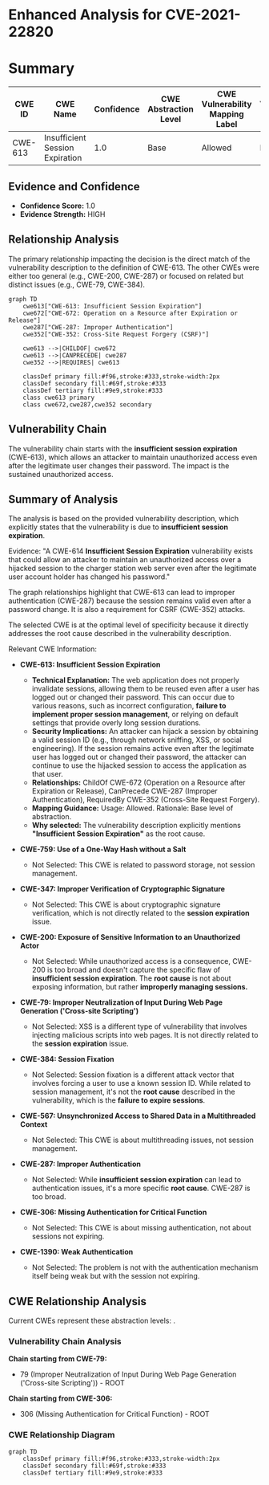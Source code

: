# Enhanced Analysis for CVE-2021-22820

# Summary
| CWE ID | CWE Name | Confidence | CWE Abstraction Level | CWE Vulnerability Mapping Label | CWE-Vulnerability Mapping Notes |
|---|---|---|---|---|---|
| CWE-613 | Insufficient Session Expiration | 1.0 | Base | Allowed | Primary CWE |

## Evidence and Confidence

*   **Confidence Score:** 1.0
*   **Evidence Strength:** HIGH

## Relationship Analysis
The primary relationship impacting the decision is the direct match of the vulnerability description to the definition of CWE-613. The other CWEs were either too general (e.g., CWE-200, CWE-287) or focused on related but distinct issues (e.g., CWE-79, CWE-384).

```mermaid
graph TD
    cwe613["CWE-613: Insufficient Session Expiration"]
    cwe672["CWE-672: Operation on a Resource after Expiration or Release"]
    cwe287["CWE-287: Improper Authentication"]
    cwe352["CWE-352: Cross-Site Request Forgery (CSRF)"]

    cwe613 -->|CHILDOF| cwe672
    cwe613 -->|CANPRECEDE| cwe287
    cwe352 -->|REQUIRES| cwe613

    classDef primary fill:#f96,stroke:#333,stroke-width:2px
    classDef secondary fill:#69f,stroke:#333
    classDef tertiary fill:#9e9,stroke:#333
    class cwe613 primary
    class cwe672,cwe287,cwe352 secondary
```

## Vulnerability Chain
The vulnerability chain starts with the **insufficient session expiration** (CWE-613), which allows an attacker to maintain unauthorized access even after the legitimate user changes their password. The impact is the sustained unauthorized access.

## Summary of Analysis
The analysis is based on the provided vulnerability description, which explicitly states that the vulnerability is due to **insufficient session expiration**.

Evidence: "A CWE-614 **Insufficient Session Expiration** vulnerability exists that could allow an attacker to maintain an unauthorized access over a hijacked session to the charger station web server even after the legitimate user account holder has changed his password."

The graph relationships highlight that CWE-613 can lead to improper authentication (CWE-287) because the session remains valid even after a password change. It is also a requirement for CSRF (CWE-352) attacks.

The selected CWE is at the optimal level of specificity because it directly addresses the root cause described in the vulnerability description.

Relevant CWE Information:

*   **CWE-613: Insufficient Session Expiration**
    *   **Technical Explanation:** The web application does not properly invalidate sessions, allowing them to be reused even after a user has logged out or changed their password. This can occur due to various reasons, such as incorrect configuration, **failure to implement proper session management**, or relying on default settings that provide overly long session durations.
    *   **Security Implications:** An attacker can hijack a session by obtaining a valid session ID (e.g., through network sniffing, XSS, or social engineering). If the session remains active even after the legitimate user has logged out or changed their password, the attacker can continue to use the hijacked session to access the application as that user.
    *   **Relationships:** ChildOf CWE-672 (Operation on a Resource after Expiration or Release), CanPrecede CWE-287 (Improper Authentication), RequiredBy CWE-352 (Cross-Site Request Forgery).
    *   **Mapping Guidance:** Usage: Allowed. Rationale: Base level of abstraction.
    *   **Why selected:** The vulnerability description explicitly mentions **"Insufficient Session Expiration"** as the root cause.

*   **CWE-759: Use of a One-Way Hash without a Salt**
    *   Not Selected: This CWE is related to password storage, not session management.

*   **CWE-347: Improper Verification of Cryptographic Signature**
    *   Not Selected: This CWE is about cryptographic signature verification, which is not directly related to the **session expiration** issue.

*   **CWE-200: Exposure of Sensitive Information to an Unauthorized Actor**
    *   Not Selected: While unauthorized access is a consequence, CWE-200 is too broad and doesn't capture the specific flaw of **insufficient session expiration**. The **root cause** is not about exposing information, but rather **improperly managing sessions.**

*   **CWE-79: Improper Neutralization of Input During Web Page Generation ('Cross-site Scripting')**
    *   Not Selected: XSS is a different type of vulnerability that involves injecting malicious scripts into web pages. It is not directly related to the **session expiration** issue.

*   **CWE-384: Session Fixation**
    *   Not Selected: Session fixation is a different attack vector that involves forcing a user to use a known session ID. While related to session management, it's not the **root cause** described in the vulnerability, which is the **failure to expire sessions**.

*   **CWE-567: Unsynchronized Access to Shared Data in a Multithreaded Context**
    *   Not Selected: This CWE is about multithreading issues, not session management.

*   **CWE-287: Improper Authentication**
    *   Not Selected: While **insufficient session expiration** can lead to authentication issues, it's a more specific **root cause**. CWE-287 is too broad.

*   **CWE-306: Missing Authentication for Critical Function**
    *   Not Selected: This CWE is about missing authentication, not about sessions not expiring.

*   **CWE-1390: Weak Authentication**
    *   Not Selected: The problem is not with the authentication mechanism itself being weak but with the session not expiring.


## CWE Relationship Analysis

Current CWEs represent these abstraction levels: .


### Vulnerability Chain Analysis

**Chain starting from CWE-79:**
- 79 (Improper Neutralization of Input During Web Page Generation ('Cross-site Scripting')) - ROOT


**Chain starting from CWE-306:**
- 306 (Missing Authentication for Critical Function) - ROOT



### CWE Relationship Diagram

```mermaid
graph TD
    classDef primary fill:#f96,stroke:#333,stroke-width:2px
    classDef secondary fill:#69f,stroke:#333
    classDef tertiary fill:#9e9,stroke:#333
```